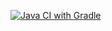 [![Java CI with Gradle](https://github.com/AndrewBelokopytov/SQL/actions/workflows/gradle.yml/badge.svg)](https://github.com/AndrewBelokopytov/SQL/actions/workflows/gradle.yml)